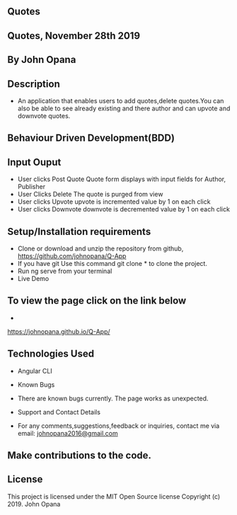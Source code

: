 ## Quotes

## Quotes, November 28th 2019

## By John Opana

## Description

- An application that enables users to add quotes,delete quotes.You can also be able to see already existing and there author and can upvote and downvote quotes.

## Behaviour Driven Development(BDD)

## Input Ouput

- User clicks Post Quote Quote form displays with input fields for Author, Publisher
- User Clicks Delete The quote is purged from view
- User clicks Upvote upvote is incremented value by 1 on each click
- User clicks Downvote downvote is decremented value by 1 on each click

## Setup/Installation requirements

- Clone or download and unzip the repository from github, https://github.com/johnopana/Q-App
- If you have git Use this command git clone \* to clone the project.
- Run ng serve from your terminal
- Live Demo

## To view the page click on the link below

- 
https://johnopana.github.io/Q-App/
## Technologies Used

- Angular CLI
- Known Bugs
- There are known bugs currently. The page works as unexpected.

- Support and Contact Details
- For any comments,suggestions,feedback or inquiries, contact me via email: johnopana2016@gmail.com

## Make contributions to the code.

## License

This project is licensed under the MIT Open Source license Copyright (c) 2019. John Opana
